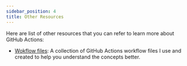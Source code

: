 ```yaml
---
sidebar_position: 4
title: Other Resources
---
```


Here are list of other resources that you can refer to learn more about GitHub Actions:

- [Wokflow files](https://github.com/Pradumnasaraf/DevOps/tree/main/docs/github-actions/Workflows): A collection of GitHub Actions workflow files I use and created to help you understand the concepts better.
